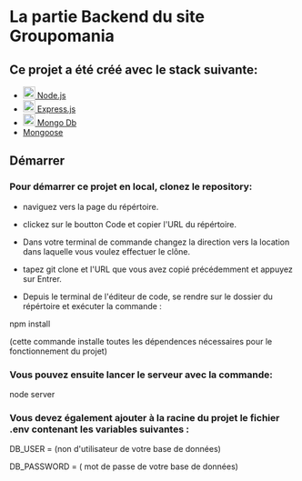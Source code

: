 # La partie Backend du site Groupomania 


## Ce projet a été créé avec le stack suivante:

- <a  href="https://nodejs.org/"  title="Node.js"><img  src="https://github.com/get-icon/geticon/raw/master/icons/nodejs-icon.svg"  alt="Node.js"  width="21px"  height="21px"> Node.js</a>
- <a  href="https://expressjs.com/"  title="Express"><img  src="https://github.com/get-icon/geticon/raw/master/icons/express.svg"  alt="Express"  width="21px"  height="21px"> Express.js</a>
- <a  href="https://www.mongodb.com/"  title="Express"><img  src="https://github.com/get-icon/geticon/raw/master/icons/mongodb-icon.svg"  alt="Mongo Db"  width="21px"  height="21px"> Mongo Db</a>
- <a  href="https://mongoosejs.com/"  title="Express">Mongoose</a>

 
## Démarrer

### Pour démarrer ce projet en local, clonez le repository: 

- naviguez vers la page du répértoire.

- clickez sur le boutton Code et copier l'URL du répértoire.

- Dans votre terminal de commande changez la direction vers la location dans laquelle vous voulez effectuer le clône.

- tapez git clone et l'URL que vous avez copié précédemment et appuyez sur Entrer.

- Depuis le terminal de l'éditeur de code, se rendre sur le dossier du répértoire et exécuter la commande :

npm install

(cette commande  installe toutes les dépendences nécessaires pour le fonctionnement du projet)

### Vous pouvez ensuite lancer le serveur avec la commande:

node server

### Vous devez également ajouter à la racine du projet le fichier .env contenant les variables suivantes :

DB_USER = (non d'utilisateur de votre base de données)

DB_PASSWORD = ( mot de passe de votre base de données)
